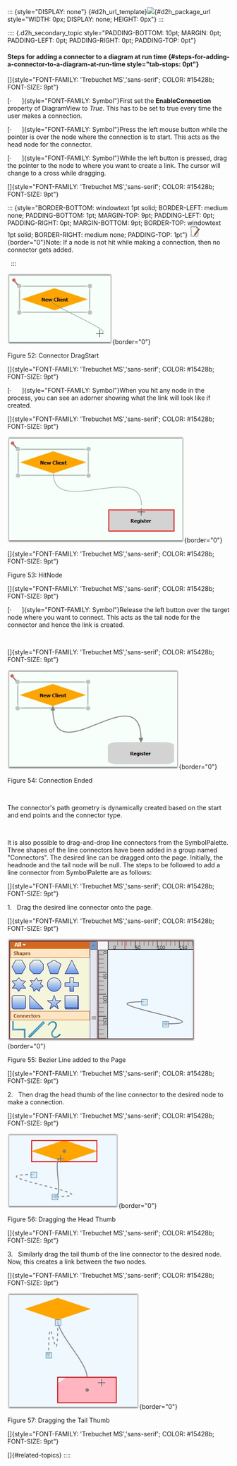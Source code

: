 ::: {style="DISPLAY: none"}
[](ms-xhelp:///?Id=d2h_url_template){#d2h_url_template}![](!package_url!){#d2h_package_url style="WIDTH: 0px; DISPLAY: none; HEIGHT: 0px"}
:::

:::: {.d2h_secondary_topic style="PADDING-BOTTOM: 10pt; MARGIN: 0pt; PADDING-LEFT: 0pt; PADDING-RIGHT: 0pt; PADDING-TOP: 0pt"}
#### Steps for adding a connector to a diagram at run time {#steps-for-adding-a-connector-to-a-diagram-at-run-time style="tab-stops: 0pt"}

[]{style="FONT-FAMILY: 'Trebuchet MS','sans-serif'; COLOR: #15428b; FONT-SIZE: 9pt"} 

[·      ]{style="FONT-FAMILY: Symbol"}First set the **EnableConnection** property of DiagramView to *True*. This has to be set to true every time the user makes a connection.

[·      ]{style="FONT-FAMILY: Symbol"}Press the left mouse button while the pointer is over the node where the connection is to start. This acts as the head node for the connector.

[·      ]{style="FONT-FAMILY: Symbol"}While the left button is pressed, drag the pointer to the node to where you want to create a link. The cursor will change to a cross while dragging.

[]{style="FONT-FAMILY: 'Trebuchet MS','sans-serif'; COLOR: #15428b; FONT-SIZE: 9pt"} 

::: {style="BORDER-BOTTOM: windowtext 1pt solid; BORDER-LEFT: medium none; PADDING-BOTTOM: 1pt; MARGIN-TOP: 9pt; PADDING-LEFT: 0pt; PADDING-RIGHT: 0pt; MARGIN-BOTTOM: 9pt; BORDER-TOP: windowtext 1pt solid; BORDER-RIGHT: medium none; PADDING-TOP: 1pt"}
![](ImagesExt/image82_8.jpg){border="0"}Note: If a node is not hit while making a connection, then no connector gets added.

 
:::

![](ImagesExt/image82_57.jpg){border="0"}

Figure 52: Connector DragStart

[]{style="FONT-FAMILY: 'Trebuchet MS','sans-serif'; COLOR: #15428b; FONT-SIZE: 9pt"} 

[·      ]{style="FONT-FAMILY: Symbol"}When you hit any node in the process, you can see an adorner showing what the link will look like if created.

[]{style="FONT-FAMILY: 'Trebuchet MS','sans-serif'; COLOR: #15428b; FONT-SIZE: 9pt"} 

![](ImagesExt/image82_58.jpg){border="0"}

[]{style="FONT-FAMILY: 'Trebuchet MS','sans-serif'; COLOR: #15428b; FONT-SIZE: 9pt"} 

Figure 53: HitNode

[]{style="FONT-FAMILY: 'Trebuchet MS','sans-serif'; COLOR: #15428b; FONT-SIZE: 9pt"} 

[·      ]{style="FONT-FAMILY: Symbol"}Release the left button over the target node where you want to connect. This acts as the tail node for the connector and hence the link is created.

 

[]{style="FONT-FAMILY: 'Trebuchet MS','sans-serif'; COLOR: #15428b; FONT-SIZE: 9pt"} 

![](ImagesExt/image82_59.jpg){border="0"}

Figure 54: Connection Ended

 

The connector\'s path geometry is dynamically created based on the start and end points and the connector type.

 

It is also possible to drag-and-drop line connectors from the SymbolPalette. Three shapes of the line connectors have been added in a group named "Connectors". The desired line can be dragged onto the page. Initially, the headnode and the tail node will be null. The steps to be followed to add a line connector from SymbolPalette are as follows:

[]{style="FONT-FAMILY: 'Trebuchet MS','sans-serif'; COLOR: #15428b; FONT-SIZE: 9pt"} 

1.   Drag the desired line connector onto the page.

[]{style="FONT-FAMILY: 'Trebuchet MS','sans-serif'; COLOR: #15428b; FONT-SIZE: 9pt"} 

![](ImagesExt/image82_60.jpg){border="0"}

Figure 55: Bezier Line added to the Page

[]{style="FONT-FAMILY: 'Trebuchet MS','sans-serif'; COLOR: #15428b; FONT-SIZE: 9pt"} 

2.   Then drag the head thumb of the line connector to the desired node to make a connection.

[]{style="FONT-FAMILY: 'Trebuchet MS','sans-serif'; COLOR: #15428b; FONT-SIZE: 9pt"} 

![](ImagesExt/image82_61.jpg){border="0"}

Figure 56: Dragging the Head Thumb

[]{style="FONT-FAMILY: 'Trebuchet MS','sans-serif'; COLOR: #15428b; FONT-SIZE: 9pt"} 

3.   Similarly drag the tail thumb of the line connector to the desired node. Now, this creates a link between the two nodes.

[]{style="FONT-FAMILY: 'Trebuchet MS','sans-serif'; COLOR: #15428b; FONT-SIZE: 9pt"} 

![](ImagesExt/image82_62.jpg){border="0"}

Figure 57: Dragging the Tail Thumb

[]{style="FONT-FAMILY: 'Trebuchet MS','sans-serif'; COLOR: #15428b; FONT-SIZE: 9pt"} 

[]{#related-topics}
::::
